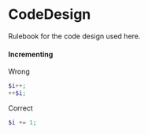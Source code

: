# CodeDesign
Rulebook for the code design used here.


#### Incrementing
Wrong
```php
$i++;
++$i;
```
Correct
```php
$i += 1;
```


